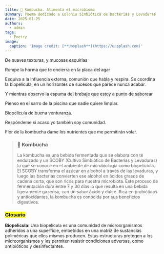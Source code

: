 ```yaml
---
title: 🫙 Kombucha. Alimenta el microbioma
summary: Poema dedicado a Colonia Simbiótica de Bacterias y Levaduras (SCOBY)
date: 2025-01-25
authors:
  - admin
tags:
  - Poetry
image:
  caption: 'Image credit: [**Unsplash**](https://unsplash.com)'
---
```


De suaves texturas, y mucosas esquirlas

Rompe la horma que te encierra en la placa del agar

Esquiva a la influencia externa, comunión que habla y respira. Se coordina la biopelícula, en un horizontes de sucesos que parece nunca acabar.

Y mientras observo la espuma del brebaje que estoy a punto de saborear

Pienso en el sarro de la piscina que nadie quiere limpiar.

Biopelícula de buena venturanza.

Respóndeme si acaso yo también soy comunidad. 

Flor de la kombucha dame los nutrientes que me permitirán volar. 


<blockquote class="callout callout_default" theme="🧫">
  <h3>🧫 Kombucha</h3>
  <p style="font-style: normal;">
    La kombucha es una bebida fermentada que se elabora con té endulzado y un SCOBY (Cultivo Simbiótico de Bacterias y Levaduras) lo que se conoce en el ambiente de microbiología como biopelíciula. El SCOBY transforma el azúcar en alcohol a través de las levaduras, y luego las bacterias convierten ese alcohol en ácidos grasos de cadena corta, que son ricos para nuestra microbiota. Este proceso de fermentación dura entre 7 y 30 días lo que resulta en una bebida ligeramente gaseosa, con un sabor ácido y dulce. Rica en probióticos y antioxidantes, la kombucha es conocida por sus beneficios digestivos.
  </p>
</blockquote>

### <mark>Glosario</mark>

  **Biopelícula**:  Una biopelícula es una comunidad de microorganismos adheridos a una superficie, embebidos en una matriz de sustancias poliméricas que ellos mismos producen. Estas estructuras protegen a los microorganismos y les permiten resistir condiciones adversas, como antibióticos y desinfectantes.
